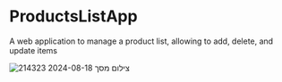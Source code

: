 # ProductsListApp

A web application to manage a product list, allowing to add, delete, and update items

![צילום מסך 2024-08-18 214323](https://github.com/user-attachments/assets/3cd6e638-9322-45d9-b3ee-ebaf7660c46d)

